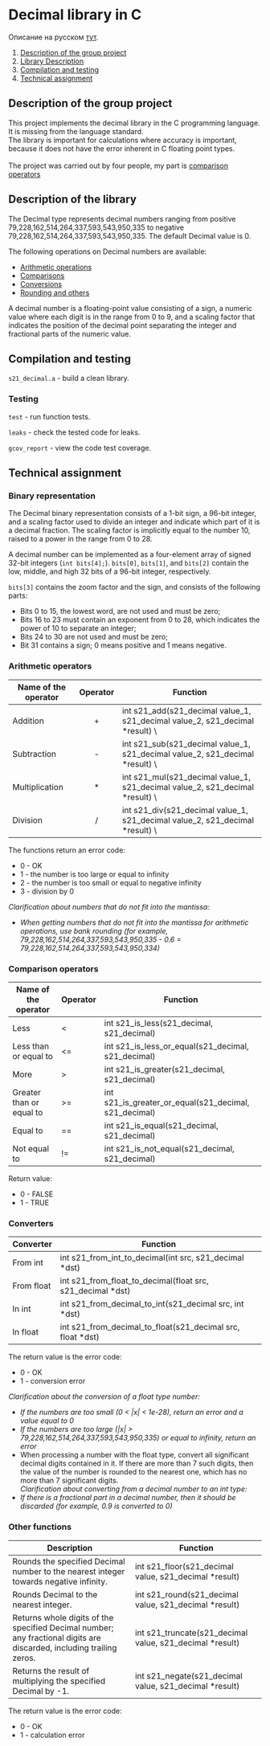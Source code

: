 # Decimal library in C

Описание на русском [тут](./README_RUS.md).

1. [Description of the group project](#description-of-the-group-project)
2. [Library Description](#description-of-the-library)
3. [Compilation and testing](#compilation-and-testing)
4. [Technical assignment](#technical-assignment)

## Description of the group project

  This project implements the decimal library in the C programming language. It is missing from the language standard.<br>
  The library is important for calculations where accuracy is important, because it does not have the error inherent in C floating point types. <br><br>
  The project was carried out by four people, my part is [comparison operators](#comparison-operators)

## Description of the library

The Decimal type represents decimal numbers ranging from positive 79,228,162,514,264,337,593,543,950,335 to negative 79,228,162,514,264,337,593,543,950,335. The default Decimal value is 0. 

The following operations on Decimal numbers are available:
- [Arithmetic operations](#arithmetic-operators)
- [Comparisons](#comparison-operators)
- [Conversions](#converters)
- [Rounding and others](#other-functions)

A decimal number is a floating-point value consisting of a sign, a numeric value where each digit is in the range from 0 to 9, and a scaling factor that indicates the position of the decimal point separating the integer and fractional parts of the numeric value.

## Compilation and testing

`s21_decimal.a` - build a clean library.

### Testing

`test` - run function tests.

`leaks` - check the tested code for leaks.

`gcov_report` - view the code test coverage.

## Technical assignment
### Binary representation

The Decimal binary representation consists of a 1-bit sign, a 96-bit integer, and a scaling factor used to divide an integer and indicate which part of it is a decimal fraction. The scaling factor is implicitly equal to the number 10, raised to a power in the range from 0 to 28.

A decimal number can be implemented as a four-element array of signed 32-bit integers (`int bits[4];`).
`bits[0]`, `bits[1]`, and `bits[2]` contain the low, middle, and high 32 bits of a 96-bit integer, respectively.

`bits[3]` contains the zoom factor and the sign, and consists of the following parts:
- Bits 0 to 15, the lowest word, are not used and must be zero;
- Bits 16 to 23 must contain an exponent from 0 to 28, which indicates the power of 10 to separate an integer;
- Bits 24 to 30 are not used and must be zero;
- Bit 31 contains a sign; 0 means positive and 1 means negative.


### Arithmetic operators

| Name of the operator | Operator | Function |
| ------ | :------: |------------------------------------------------------------------------------|
| Addition | + | int s21_add(s21_decimal value_1, s21_decimal value_2, s21_decimal *result) \ 
| Subtraction | - | int s21_sub(s21_decimal value_1, s21_decimal value_2, s21_decimal *result) \ 
| Multiplication | * | int s21_mul(s21_decimal value_1, s21_decimal value_2, s21_decimal *result) \ 
| Division | / | int s21_div(s21_decimal value_1, s21_decimal value_2, s21_decimal *result) \ 

The functions return an error code:

- 0 - OK
- 1 - the number is too large or equal to infinity
- 2 - the number is too small or equal to negative infinity
- 3 - division by 0

*Clarification about numbers that do not fit into the mantissa:*
- *When getting numbers that do not fit into the mantissa for arithmetic operations, use bank rounding (for example, 79,228,162,514,264,337,593,543,950,335 - 0.6 = 79,228,162,514,264,337,593,543,950,334)*

### Comparison operators

| Name of the operator | Operator | Function |
| ------ | ------ | ------ |
| Less | < | int s21_is_less(s21_decimal, s21_decimal) |
| Less than or equal to | <= | int s21_is_less_or_equal(s21_decimal, s21_decimal) |
| More | \> | int s21_is_greater(s21_decimal, s21_decimal) |
| Greater than or equal to | \>= | int s21_is_greater_or_equal(s21_decimal, s21_decimal) |
| Equal to | == | int s21_is_equal(s21_decimal, s21_decimal) |
| Not equal to | != | int s21_is_not_equal(s21_decimal, s21_decimal) |

Return value:
- 0 - FALSE
- 1 - TRUE

### Converters

| Converter | Function |
| ------ | ------ |
| From int | int s21_from_int_to_decimal(int src, s21_decimal *dst) |
| From float | int s21_from_float_to_decimal(float src, s21_decimal *dst) |
| In int | int s21_from_decimal_to_int(s21_decimal src, int *dst) |
| In float | int s21_from_decimal_to_float(s21_decimal src, float *dst) |

The return value is the error code:
- 0 - OK
- 1 - conversion error


*Clarification about the conversion of a float type number:*

- *If the numbers are too small (0 < |x| < 1e-28), return an error and a value equal to 0*
- *If the numbers are too large (|x| > 79,228,162,514,264,337,593,543,950,335) or equal to infinity, return an error*
- When processing a number with the float type, convert all significant decimal digits contained in it. If there are more than 7 such digits, then the value of the number is rounded to the nearest one, which has no more than 7 significant digits.<br>
*Clarification about converting from a decimal number to an int type:*
- *If there is a fractional part in a decimal number, then it should be discarded (for example, 0.9 is converted to 0)*

### Other functions

| Description | Function |
| ------ |----------------------------------------------------------|
| Rounds the specified Decimal number to the nearest integer towards negative infinity. | int s21_floor(s21_decimal value, s21_decimal *result) |
| Rounds Decimal to the nearest integer. | int s21_round(s21_decimal value, s21_decimal *result) |
| Returns whole digits of the specified Decimal number; any fractional digits are discarded, including trailing zeros. | int s21_truncate(s21_decimal value, s21_decimal *result) |
| Returns the result of multiplying the specified Decimal by -1. | int s21_negate(s21_decimal value, s21_decimal *result) |

The return value is the error code:

- 0 - OK
- 1 - calculation error